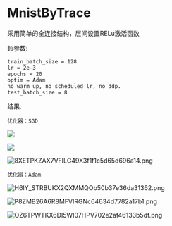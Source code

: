 # MnistByTrace

采用简单的全连接结构，层间设置RELu激活函数

超参数:

```
train_batch_size = 128
lr = 2e-3
epochs = 20
optim = Adam
no warm up, no scheduled lr, no ddp.
test_batch_size = 8
```

结果:

```
优化器：SGD
```

![](https://i.hd-r.cn/ad50866e993c591c0a53c68feb5fdd4e.png)

![](https://i.hd-r.cn/31115e1395ae02555940282471d3d73b.png)

![8XETPKZAX7VFILG49X3f1f1c5d65d696a14.png](https://img.picgo.net/2023/04/12/8XETPKZAX7VFILG49X3f1f1c5d65d696a14.png)

```
优化器：Adam
```

![H6IY_STRBUKX2QXMMQOb50b37e36da31362.png](https://img.picgo.net/2023/04/14/H6IY_STRBUKX2QXMMQOb50b37e36da31362.png)

![P8ZMB26A6R8MFVIRGNc64634d7782a17b1.png](https://img.picgo.net/2023/04/14/P8ZMB26A6R8MFVIRGNc64634d7782a17b1.png)

![OZ6TPWTKX6DI5WI07HPV702e2af46133b5df.png](https://img.picgo.net/2023/04/14/OZ6TPWTKX6DI5WI07HPV702e2af46133b5df.png)